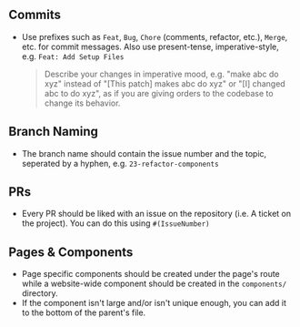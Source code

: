 ## Commits

- Use prefixes such as `Feat`, `Bug`, `Chore` (comments, refactor, etc.), `Merge`, etc. for commit messages. Also use present-tense, imperative-style, e.g. `Feat: Add Setup Files`
  > Describe your changes in imperative mood, e.g. "make abc do xyz" instead of "[This patch] makes abc do xyz" or "[I] changed abc to do xyz", as if you are giving orders to the codebase to change its behavior.

## Branch Naming

- The branch name should contain the issue number and the topic, seperated by a hyphen, e.g. `23-refactor-components`

## PRs

- Every PR should be liked with an issue on the repository (i.e. A ticket on the project). You can do this using `#(IssueNumber)`

## Pages & Components

- Page specific components should be created under the page's route while a website-wide component should be created in the `components/` directory.
- If the component isn't large and/or isn't unique enough, you can add it to the bottom of the parent's file.
